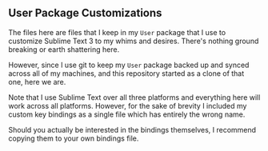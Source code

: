 User Package Customizations
---------------------------

The files here are files that I keep in my `User` package that I use to
customize Sublime Text 3 to my whims and desires. There's nothing ground
breaking or earth shattering here.

However, since I use git to keep my `User` package backed up and synced across
all of my machines, and this repository started as a clone of that one, here
we are.

Note that I use Sublime Text over all three platforms and everything here will
work across all platforms. However, for the sake of brevity I included my
custom key bindings as a single file which has entirely the wrong name.

Should you actually be interested in the bindings themselves, I recommend
copying them to your own bindings file.